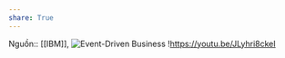 ```yaml
---
share: True
---
```

Nguồn:: [[IBM]], ![Event-Driven Business](https://youtu.be/p8DA_ca86-c)
!https://youtu.be/JLyhri8ckeI 